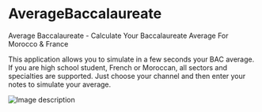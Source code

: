 # AverageBaccalaureate
Average Baccalaureate - Calculate Your Baccalaureate Average For Morocco &amp; France

This application allows you to simulate in a few seconds your BAC average. If you are high school student, French or Moroccan, all sectors and specialties are supported. Just choose your channel and then enter your notes to simulate your average.



![Image description](https://github.com/zappirzada/AverageBaccalaureate/blob/master/Working-Gif.gif)

